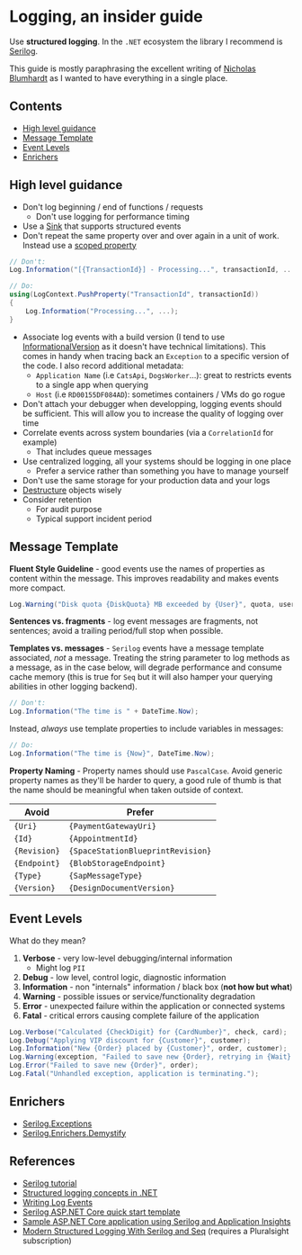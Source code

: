 # Logging, an insider guide

Use **structured logging**. In the `.NET` ecosystem the library I recommend is [Serilog][serilog].

This guide is mostly paraphrasing the excellent writing of [Nicholas Blumhardt][nicholas-blumhardt] as I wanted to have everything in a single place.

## Contents

- [High level guidance](#high-level-guidance)
- [Message Template](#message-template)
- [Event Levels](#event-levels)
- [Enrichers](#enrichers)

## High level guidance

- Don't log beginning / end of functions / requests
  - Don't use logging for performance timing
- Use a [Sink][provided-sinks] that supports structured events
- Don't repeat the same property over and over again in a unit of work. Instead use a [scoped property][enrichment]

```csharp
// Don't:
Log.Information("[{TransactionId}] - Processing...", transactionId, ...);
```

```csharp
// Do:
using(LogContext.PushProperty("TransactionId", transactionId))
{
    Log.Information("Processing...", ...);
}
```

- Associate log events with a build version (I tend to use [InformationalVersion][informational-version] as it doesn't have technical limitations). This comes in handy when tracing back an `Exception` to a specific version of the code. I also record additional metadata:
  - `Application Name` (i.e `CatsApi`, `DogsWorker`...): great to restricts events to a single app when querying
  - `Host` (i.e `RD00155DF084AD`): sometimes containers / VMs do go rogue
- Don't attach your debugger when developping, logging events should be sufficient. This will allow you to increase the quality of logging over time
- Correlate events across system boundaries (via a `CorrelationId` for example)
  - That includes queue messages
- Use centralized logging, all your systems should be logging in one place
  - Prefer a service rather than something you have to manage yourself
- Don't use the same storage for your production data and your logs
- [Destructure][destructuring-operator] objects wisely
- Consider retention
  - For audit purpose
  - Typical support incident period

## Message Template

**Fluent Style Guideline** - good events use the names of properties as content within the message. This improves readability and makes events more compact.

```csharp
Log.Warning("Disk quota {DiskQuota} MB exceeded by {User}", quota, user);
```

**Sentences vs. fragments** - log event messages are fragments, not sentences; avoid a trailing period/full stop when possible.

**Templates vs. messages** - `Serilog` events have a message template associated, _not_ a message. Treating the string parameter to log methods as a message, as in the case below, will degrade performance and consume cache memory (this is true for `Seq` but it will also hamper your querying abilities in other logging backend).

```csharp
// Don't:
Log.Information("The time is " + DateTime.Now);
```

Instead, _always_ use template properties to include variables in messages:

```csharp
// Do:
Log.Information("The time is {Now}", DateTime.Now);
```

**Property Naming** - Property names should use `PascalCase`. Avoid generic property names as they'll be harder to query, a good rule of thumb is that the name should be meaningful when taken outside of context.

| Avoid | Prefer |
| - | - |
| `{Uri}` | `{PaymentGatewayUri}` |
| `{Id}` | `{AppointmentId}` |
| `{Revision}` | `{SpaceStationBlueprintRevision}` |
| `{Endpoint}` | `{BlobStorageEndpoint}` |
| `{Type}` | `{SapMessageType}` |
| `{Version}` | `{DesignDocumentVersion}` |

## Event Levels

What do they mean?

1. **Verbose** - very low-level debugging/internal information
    - Might log `PII`
1. **Debug** - low level, control logic, diagnostic information
1. **Information** - non "internals" information / black box (**not how but what**)
1. **Warning** - possible issues or service/functionality degradation
1. **Error** - unexpected failure within the application or connected systems
1. **Fatal** - critical errors causing complete failure of the application

```csharp
Log.Verbose("Calculated {CheckDigit} for {CardNumber}", check, card);
Log.Debug("Applying VIP discount for {Customer}", customer);
Log.Information("New {Order} placed by {Customer}", order, customer);
Log.Warning(exception, "Failed to save new {Order}, retrying in {Wait} milliseconds", order, retryDelay);
Log.Error("Failed to save new {Order}", order);
Log.Fatal("Unhandled exception, application is terminating.");
```

## Enrichers

- [Serilog.Exceptions][enricher-exceptions]
- [Serilog.Enrichers.Demystify][enricher-demystify]

## References

- [Serilog tutorial][serilog-tutorial]
- [Structured logging concepts in .NET][structured-logging-dotnet]
- [Writing Log Events][writing-log-events]
- [Serilog ASP.NET Core quick start template][serilog-aspnet-core-guide]
- [Sample ASP.NET Core application using Serilog and Application Insights][serilog-aspnet-core-app-insights]
- [Modern Structured Logging With Serilog and Seq][pluralsight-serilog-seq] (requires a Pluralsight subscription)

[serilog-tutorial]: https://blog.getseq.net/serilog-tutorial/
[structured-logging-dotnet]: https://nblumhardt.com/2016/06/structured-logging-concepts-in-net-series-1/
[writing-log-events]: https://github.com/serilog/serilog/wiki/Writing-Log-Events
[serilog]: https://serilog.net/
[provided-sinks]: https://github.com/serilog/serilog/wiki/Provided-Sinks
[enrichment]: https://github.com/serilog/serilog/wiki/Enrichment
[enricher-exceptions]: https://github.com/RehanSaeed/Serilog.Exceptions
[enricher-demystify]: https://github.com/nblumhardt/serilog-enrichers-demystify
[serilog-aspnet-core-guide]: serilog-aspnet-core/README.md
[serilog-aspnet-core-app-insights]: https://github.com/gabrielweyer/aspnet-core-app-insights
[nicholas-blumhardt]: https://twitter.com/nblumhardt
[destructuring-operator]: https://github.com/serilog/serilog/wiki/Structured-Data#preserving-object-structure
[pluralsight-serilog-seq]: https://www.pluralsight.com/courses/modern-structured-logging-serilog-seq
[informational-version]: https://docs.microsoft.com/en-us/dotnet/api/system.reflection.assemblyinformationalversionattribute.informationalversion?view=netcore-2.0#System_Reflection_AssemblyInformationalVersionAttribute_InformationalVersion
